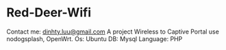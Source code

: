 # Red-Deer-Wifi
Contact me: dinhty.luu@gmail.com
A project Wireless to Captive Portal use nodogsplash, OpenWrt.
Os: Ubuntu
DB: Mysql
Language: PHP
